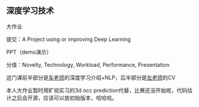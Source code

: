 ## 深度学习技术

大作业

提交：A Project using or improving Deep Learning

PPT（demo演示）

分值：Novelty, Technology, Workload, Performance, Presentation

这门课前半部分是[车老师](https://scholar.google.com/citations?user=SVlQ6IEAAAAJ&hl=en)的深度学习介绍+NLP，后半部分是[左老师](https://scholar.google.com/citations?user=rUOpCEYAAAAJ&hl=en)的CV

本人大作业暂时用旷视实习的3d occ prediction代替，比赛还没开始呢，代码估计之后会开源，应该可以放初始版本，哈哈哈。